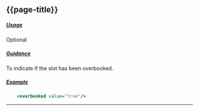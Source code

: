 ## {{page-title}}

<h5><ins>Usage</ins></h5>

<span class="mro-circle optional" title="optional"></span> Optional

<h5><ins>Guidance</ins></h5>

To indicate if the slot has been overbooked.

<h5><ins>Example</ins></h5>

```xml
    <overbooked value="true"/>
```

---